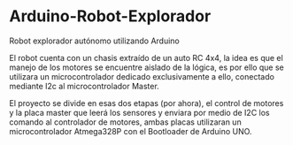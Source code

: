 # Arduino-Robot-Explorador
Robot explorador autónomo utilizando Arduino

El robot cuenta con un chasis extraído de un auto RC 4x4, la idea es que el manejo de los motores se encuentre aislado
de la lógica, es por ello que se utilizara un microcontrolador dedicado exclusivamente a ello, conectado mediante I2c al 
microcontrolador Master.

El proyecto se divide en esas dos etapas (por ahora), el control de motores y la placa master que leerá los sensores y 
enviara por medio de I2C los comando al controlador de motores, ambas placas utilizaran un microcontrolador
Atmega328P con el Bootloader de Arduino UNO.

